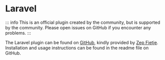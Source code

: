 # Laravel

::: info
This is an official plugin created by the community, but is supported by the community. Please open issues on GitHub if you encounter any problems.
:::

The Laravel plugin can be found on [GitHub](https://github.com/pirsch-analytics/laravel-pirsch), kindly provided by [Zep Fietje](https://github.com/zepfietje). Installation and usage instructions can be found in the readme file on GitHub.